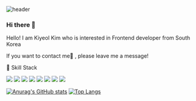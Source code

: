 ![header](https://capsule-render.vercel.app/api?type=waving&color=auto&text=FE%20Developer)


### Hi there 👋

Hello! I am Kiyeol Kim who is interested in 
Frontend developer from South Korea

If you want to contact me💬 , please leave me a message!

🌱 Skill Stack
<p>
<img src="https://img.shields.io/badge/HTML5-E34F26?style=for-the-badge&logo=html5&logoColor=white" />
<img src="https://img.shields.io/badge/CSS3-1572B6?style=for-the-badge&logo=css3&logoColor=white" />
<img src="https://img.shields.io/badge/JavaScript-323330?style=for-the-badge&logo=javascript&logoColor=F7DF1E" />
<img src="https://img.shields.io/badge/TypeScript-007ACC?style=for-the-badge&logo=typescript&logoColor=white" />
<img src="https://img.shields.io/badge/Sass-CC6699?style=for-the-badge&logo=sass&logoColor=white" />
<img src="https://img.shields.io/badge/React-20232A?style=for-the-badge&logo=react&logoColor=61DAFB" />
<img src="https://img.shields.io/badge/React_Native-20232A?style=for-the-badge&logo=react&logoColor=61DAFB" />
<img src="https://img.shields.io/badge/Flutter-02569B.svg?&style=for-the-badge&logo=Flutter&logoColor=white" />
</p>

[![Anurag's GitHub stats](https://github-readme-stats.vercel.app/api?username=kyday)](https://github.com/kyday/github-readme-stats)
[![Top Langs](https://github-readme-stats.vercel.app/api/top-langs/?username=kyday&layout=compact)](https://github.com/kyday/github-readme-stats)



<!--
**kyday/kyday** is a ✨ _special_ ✨ repository because its `README.md` (this file) appears on your GitHub profile.

Here are some ideas to get you started:

- 🔭 I’m currently working on ...
- 🌱 I’m currently learning ...
- 👯 I’m looking to collaborate on ...
- 🤔 I’m looking for help with ...
- 💬 Ask me about ...
- 📫 How to reach me: ...
- 😄 Pronouns: ...
- ⚡ Fun fact: ...
-->
